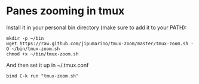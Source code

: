 # Panes zooming in tmux

Install it in your personal bin directory (make sure to add it to your PATH):

    mkdir -p ~/bin
    wget https://raw.github.com/jipumarino/tmux-zoom/master/tmux-zoom.sh -O ~/bin/tmux-zoom.sh
    chmod +x ~/bin/tmux-zoom.sh

And then set it up in ~/.tmux.conf

    bind C-k run "tmux-zoom.sh"
